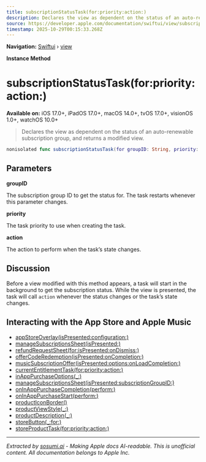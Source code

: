 ```yaml
---
title: subscriptionStatusTask(for:priority:action:)
description: Declares the view as dependent on the status of an auto-renewable subscription group, and returns a modified view.
source: https://developer.apple.com/documentation/swiftui/view/subscriptionstatustask(for:priority:action:)
timestamp: 2025-10-29T00:15:33.268Z
---
```


**Navigation:** [Swiftui](/documentation/swiftui) › [view](/documentation/swiftui/view)

**Instance Method**

# subscriptionStatusTask(for:priority:action:)

**Available on:** iOS 17.0+, iPadOS 17.0+, macOS 14.0+, tvOS 17.0+, visionOS 1.0+, watchOS 10.0+

> Declares the view as dependent on the status of an auto-renewable subscription group, and returns a modified view.

```swift
nonisolated func subscriptionStatusTask(for groupID: String, priority: TaskPriority = .medium, action: @escaping (EntitlementTaskState<[Product.SubscriptionInfo.Status]>) async -> ()) -> some View
```

## Parameters

**groupID**

The subscription group ID to get the status for. The task restarts whenever this parameter changes.



**priority**

The task priority to use when creating the task.



**action**

The action to perform when the task’s state changes.



## Discussion

Before a view modified with this method appears, a task will start in the background to get the subscription status. While the view is presented, the task will call `action` whenever the status changes or the task’s state changes.

## Interacting with the App Store and Apple Music

- [appStoreOverlay(isPresented:configuration:)](/documentation/swiftui/view/appstoreoverlay(ispresented:configuration:))
- [manageSubscriptionsSheet(isPresented:)](/documentation/swiftui/view/managesubscriptionssheet(ispresented:))
- [refundRequestSheet(for:isPresented:onDismiss:)](/documentation/swiftui/view/refundrequestsheet(for:ispresented:ondismiss:))
- [offerCodeRedemption(isPresented:onCompletion:)](/documentation/swiftui/view/offercoderedemption(ispresented:oncompletion:))
- [musicSubscriptionOffer(isPresented:options:onLoadCompletion:)](/documentation/swiftui/view/musicsubscriptionoffer(ispresented:options:onloadcompletion:))
- [currentEntitlementTask(for:priority:action:)](/documentation/swiftui/view/currententitlementtask(for:priority:action:))
- [inAppPurchaseOptions(_:)](/documentation/swiftui/view/inapppurchaseoptions(_:))
- [manageSubscriptionsSheet(isPresented:subscriptionGroupID:)](/documentation/swiftui/view/managesubscriptionssheet(ispresented:subscriptiongroupid:))
- [onInAppPurchaseCompletion(perform:)](/documentation/swiftui/view/oninapppurchasecompletion(perform:))
- [onInAppPurchaseStart(perform:)](/documentation/swiftui/view/oninapppurchasestart(perform:))
- [productIconBorder()](/documentation/swiftui/view/producticonborder())
- [productViewStyle(_:)](/documentation/swiftui/view/productviewstyle(_:))
- [productDescription(_:)](/documentation/swiftui/view/productdescription(_:))
- [storeButton(_:for:)](/documentation/swiftui/view/storebutton(_:for:))
- [storeProductTask(for:priority:action:)](/documentation/swiftui/view/storeproducttask(for:priority:action:))

---

*Extracted by [sosumi.ai](https://sosumi.ai) - Making Apple docs AI-readable.*
*This is unofficial content. All documentation belongs to Apple Inc.*
